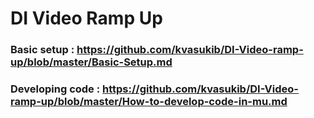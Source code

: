 # DI Video Ramp Up

### Basic setup : https://github.com/kvasukib/DI-Video-ramp-up/blob/master/Basic-Setup.md
### Developing code : https://github.com/kvasukib/DI-Video-ramp-up/blob/master/How-to-develop-code-in-mu.md
